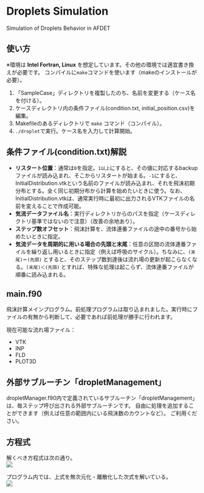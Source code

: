 # Droplets Simulation
Simulation of Droplets Behavior in AFDET

## 使い方
  ※環境は **Intel Fortran, Linux** を想定しています。その他の環境では適宜書き換えが必要です。
  コンパイルに`make`コマンドを使います（makeのインストールが必要）。
  1. 「SampleCase」ディレクトリを複製したのち、名前を変更する（ケース名を付ける）。
  1. ケースディレクトリ内の条件ファイル(condition.txt, initial_position.csv)を編集。
  1. Makefileのあるディレクトリで `make` コマンド（コンパイル）。
  1. `./droplet`で実行。ケース名を入力して計算開始。

## 条件ファイル(condition.txt)解説
  - **リスタート位置**：通常は`0`を指定。`1以上`にすると、その値に対応するbackupファイルが読み込まれ、そこからリスタートが始まる。`-1`にすると、InitialDistribution.vtkという名前のファイルが読み込まれ、それを飛沫初期分布とする。全く同じ初期分布から計算を始めたいときに使う。なお、InitialDistribution.vtkは、通常実行時に最初に出力されるVTKファイルの名前を変えることで作成可能。
  - **気流データファイル名**：実行ディレクトリからのパスを指定（ケースディレクトリ基準ではないので注意）（改善の余地あり）。
  - **ステップ数オフセット**：飛沫計算を、流体連番ファイルの途中の番号から始めたいときに指定。
  - **気流データを周期的に用いる場合の先頭と末尾**：任意の区間の流体連番ファイルを繰り返し用いるときに指定（例えば呼吸のサイクル）。ちなみに、`(末尾)＝(先頭)` とすると、そのステップ数到達後は流れ場の更新が起こらなくなる。`(末尾)＜(先頭)` とすれば、特殊な処理は起こらず、流体連番ファイルが順番に読み込まれる。

## main.f90
  飛沫計算メインプログラム。前処理プログラムは取り込まれました。実行時にファイルの有無から判断して、必要であれば前処理が勝手に行われます。
  
  現在可能な流れ場ファイル：
  - VTK
  - INP
  - FLD
  - PLOT3D

## 外部サブルーチン「dropletManagement」
  dropletManager.f90内で定義されているサブルーチン「dropletManagement」は、毎ステップ呼び出される外部サブルーチンです。
  自由に処理を追加することができます（例えば任意の範囲内にいる飛沫数のカウントなど）。 ご利用ください。

## 方程式

  解くべき方程式は次の通り。  
<img src="https://latex.codecogs.com/gif.latex?m&space;\frac{d&space;\mathbf{v}}{dt}&space;=&space;m&space;\mathbf{g}&space;&plus;&space;C_D&space;\cdot&space;\frac{1}{2}\rho_a&space;S&space;\left&space;|&space;\mathbf{u}_a&space;-&space;\mathbf{v}&space;\right&space;|(\mathbf{u}_a&space;-&space;\mathbf{v})" />

  プログラム内では、上式を無次元化・離散化した次式を解いている。  
<img src="https://latex.codecogs.com/gif.latex?\bar{\mathbf{v}}^{n&plus;1}&space;=&space;\frac{\bar{\mathbf{v}}^{n}&space;&plus;&space;(\bar{\mathbf{g}}&space;&plus;&space;C\bar{\mathbf{u}}_a)\Delta&space;\bar{t}}{1&plus;C\Delta&space;\bar{t}}" />

